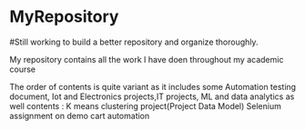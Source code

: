 # MyRepository
#Still working to build a better repository and organize thoroughly.

My repository contains all the work I have doen throughout my academic course

The order of contents is quite variant as it includes some Automation testing document, Iot and Electronics projects,IT projects, ML and data analytics as well
contents :
K means clustering project(Project Data Model)
Selenium assignment on demo cart automation
